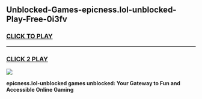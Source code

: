 
## Unblocked-Games-epicness.lol-unblocked-Play-Free-0i3fv
<h3>
<a href="https://premium76.site?title=epicness.lol-unblocked&ref=12A">CLICK TO PLAY</a></h3>
<hr>

<h3>
<a href="https://premium76.site?title=epicness.lol-unblocked&ref=12A">CLICK 2 PLAY</a>
  
</h3>

<a href="https://premium76.site?title=epicness.lol-unblocked&ref=12A"><img src="https://clearcache.store/games.png"></a>


**epicness.lol-unblocked games unblocked: Your Gateway to Fun and Accessible Online Gaming**
